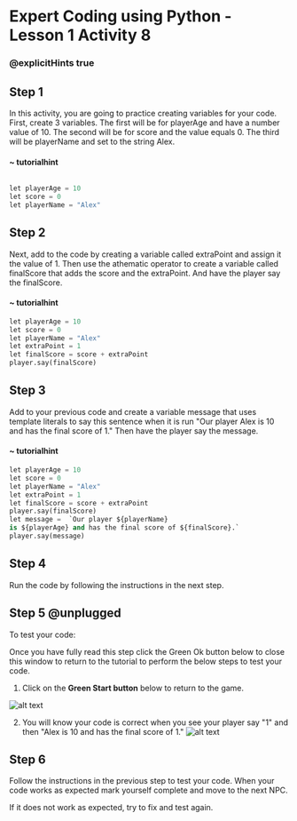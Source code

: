 # Expert Coding using Python - Lesson 1 Activity 8
### @explicitHints true

## Step 1

In this activity, you are going to practice creating variables for your code.  First, create 3 variables.  The first will be for playerAge and have a number value of 10. The second will be for score and the value equals 0. The third will be playerName and set to the string Alex. 
#### ~ tutorialhint
```python

let playerAge = 10
let score = 0
let playerName = "Alex"

```

## Step 2

Next, add to the code by creating a variable called extraPoint and assign it the value of 1.  Then use the athematic operator to create a variable called finalScore that adds the score and the extraPoint. And have the player say the finalScore. 

#### ~ tutorialhint
```python
let playerAge = 10
let score = 0
let playerName = "Alex"
let extraPoint = 1
let finalScore = score + extraPoint
player.say(finalScore)
```

## Step 3

Add to your previous code and create a variable message that uses template literals to say this sentence when it is run "Our player Alex is 10 and has the final score of 1." Then have the player say the message. 

#### ~ tutorialhint
```python
let playerAge = 10
let score = 0
let playerName = "Alex"
let extraPoint = 1
let finalScore = score + extraPoint
player.say(finalScore)
let message =  `Our player ${playerName} 
is ${playerAge} and has the final score of ${finalScore}.` 
player.say(message)
```

## Step 4

Run the code by following the instructions in the next step. 

## Step 5 @unplugged

To test your code:

Once you have fully read this step click the Green Ok button below to close this window to return to the tutorial to perform the below steps to test your code. 

1.  Click on the **Green Start button** below to return to the game.

![alt text](https://expertjs.codingcredentials.com/Lesson1/1.1/1.JPG?raw=true "Start")

2.  You will know your code is correct when you see your player say "1" and then "Alex is 10 and has the final score of 1." 
![alt text](https://expertjs.codingcredentials.com/Lesson1/1.1/1.8.png?raw=true "Code")

   

## Step 6

Follow the instructions in the previous step to test your code.
When your code works as expected mark yourself complete and move to the next NPC.  

If it does not work as expected, try to fix and test again.